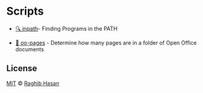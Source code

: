 # Scripts

* [🔍 inpath](./inpath)- Finding Programs in the PATH

* [🤔 oo-pages](./oop) - Determine how many pages are in a folder of Open Office documents


## License
[MIT](./license) © [Raghib Hasan](http://raghibm.com/)